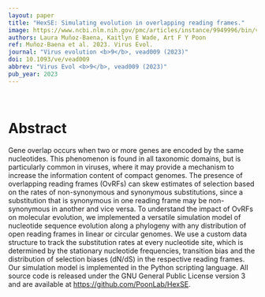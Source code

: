 ```yaml
---
layout: paper
title: "HexSE: Simulating evolution in overlapping reading frames."
image: https://www.ncbi.nlm.nih.gov/pmc/articles/instance/9949996/bin/vead009f2.jpg
authors: Laura Muñoz-Baena, Kaitlyn E Wade, Art F Y Poon
ref: Muñoz-Baena et al. 2023. Virus Evol.
journal: "Virus evolution <b>9</b>, vead009 (2023)"
doi: 10.1093/ve/vead009
abbrev: "Virus Evol <b>9</b>, vead009 (2023)"
pub_year: 2023
---
```


<br />
<div data-badge-popover="right" data-badge-type="donut" data-pmid="36846827" data-hide-no-mentions="true" class="altmetric-embed"></div>

# Abstract

Gene overlap occurs when two or more genes are encoded by the same nucleotides. This phenomenon is found in all taxonomic domains, but is particularly common in viruses, where it may provide a mechanism to increase the information content of compact genomes. The presence of overlapping reading frames (OvRFs) can skew estimates of selection based on the rates of non-synonymous and synonymous substitutions, since a substitution that is synonymous in one reading frame may be non-synonymous in another and vice versa. To understand the impact of OvRFs on molecular evolution, we implemented a versatile simulation model of nucleotide sequence evolution along a phylogeny with any distribution of open reading frames in linear or circular genomes. We use a custom data structure to track the substitution rates at every nucleotide site, which is determined by the stationary nucleotide frequencies, transition bias and the distribution of selection biases (dN/dS) in the respective reading frames. Our simulation model is implemented in the Python scripting language. All source code is released under the GNU General Public License version 3 and are available at https://github.com/PoonLab/HexSE.

